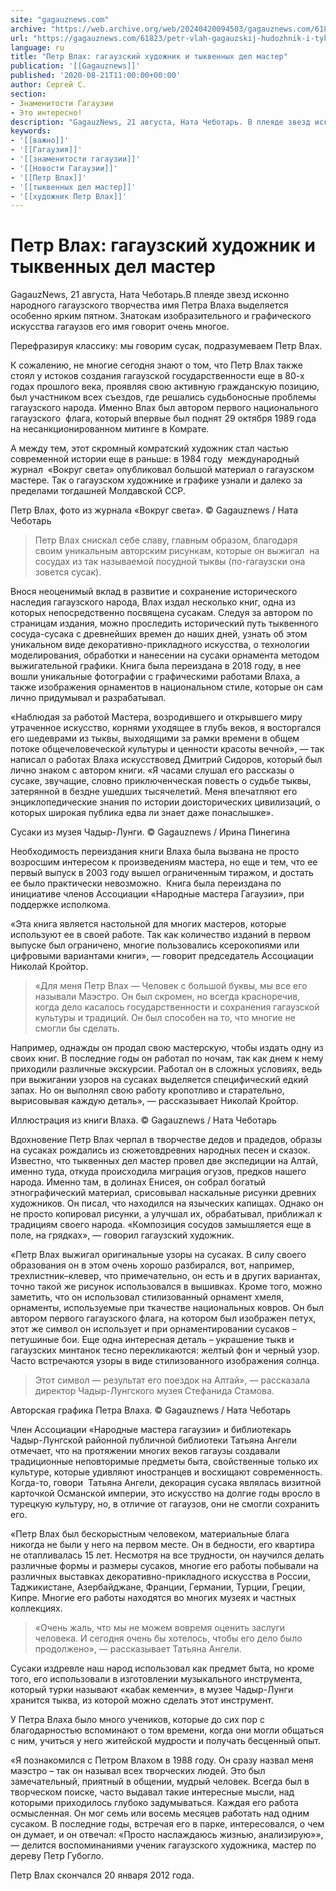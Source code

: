 ```yaml
---
site: "gagauznews.com"
archive: "https://web.archive.org/web/20240420094503/gagauznews.com/61823/petr-vlah-gagauzskij-hudozhnik-i-tykvennyh-del-master.html"
url: "https://gagauznews.com/61823/petr-vlah-gagauzskij-hudozhnik-i-tykvennyh-del-master.html"
language: ru
title: "Петр Влах: гагаузский художник и тыквенных дел мастер"
publication: '[[Gagauznews]]'
published: '2020-08-21T11:00:00+00:00'
author: Сергей С.
section:
- Знаменитости Гагаузии
- Это интересно!
description: "GagauzNews, 21 августа, Ната Чеботарь. В плеяде звезд исконно народного гагаузского творчества имя Петра Влаха выделяется особенно ярким пятном. Знатокам изобразительного и графического искусства гагаузов его имя говорит очень многое. Перефразируя классику: мы говорим сусак, подразумеваем Петр Влах. К сожалению, не многие сегодня знают о том, что Петр Влах также стоял у истоков создания гагаузской государственности еще в 80-х годах прошлого века, проявляя свою активную гражданскую позицию, был участником всех съездов, где решались судьбоносные проблемы гагаузского народа. Именно Влах был автором первого национального гагаузского флага, который впервые был поднят 29 октября 1989 года на несанкционированном митинге в Комрате. А между […]"
keywords:
- '[[важно]]'
- '[[Гагаузия]]'
- '[[знаменитости гагаузии]]'
- '[[Новости Гагаузии]]'
- '[[Петр Влах]]'
- '[[тыквенных дел мастер]]'
- '[[художник Петр Влах]]'
---
```


# Петр Влах: гагаузский художник и тыквенных дел мастер

GagauzNews, 21 августа, Ната Чеботарь.В плеяде звезд исконно народного гагаузского творчества имя Петра Влаха выделяется особенно ярким пятном. Знатокам изобразительного и графического искусства гагаузов его имя говорит очень многое.

Перефразируя классику: мы говорим сусак, подразумеваем Петр Влах.

К сожалению, не многие сегодня знают о том, что Петр Влах также стоял у истоков создания гагаузской государственности еще в 80-х годах прошлого века, проявляя свою активную гражданскую позицию, был участником всех съездов, где решались судьбоносные проблемы гагаузского народа. Именно Влах был автором первого национального гагаузского  флага, который впервые был поднят 29 октября 1989 года на несанкционированном митинге в Комрате.

А между тем, этот скромный комратский художник стал частью современной истории еще в раньше: в 1984 году  международный журнал  «Вокруг света» опубликовал большой материал о гагаузском мастере. Так о гагаузском художнике и графике узнали и далеко за пределами тогдашней Молдавской ССР.

Петр Влах, фото из журнала «Вокруг света». © Gagauznews / Ната Чеботарь

> Петр Влах снискал себе славу, главным образом, благодаря своим уникальным авторским рисункам, которые он выжигал  на сосудах из так называемой посудной тыквы (по-гагаузски она зовется сусак).

Внося неоценимый вклад в развитие и сохранение исторического наследия гагаузского народа, Влах издал несколько книг, одна из которых непосредственно посвящена сусакам. Следуя за автором по страницам издания, можно проследить исторический путь тыквенного сосуда-сусака с древнейших времен до наших дней, узнать об этом уникальном виде декоративно-прикладного искусства, о технологии моделирования, обработки и нанесении на сусаки орнамента методом выжигательной графики. Книга была переиздана в 2018 году, в нее вошли уникальные фотографии с графическими работами Влаха, а также изображения орнаментов в национальном стиле, которые он сам лично придумывал и разрабатывал.

«Наблюдая за работой Мастера, возродившего и открывшего миру утраченное искусство, корнями уходящее в глубь веков, я восторгался его шедеврами из тыквы, выходящими за рамки времени в общем потоке общечеловеческой культуры и ценности красоты вечной», — так написал о работах Влаха искусствовед Дмитрий Сидоров, который был лично знаком с автором книги. «Я часами слушал его рассказы о сусаке, звучащие, словно приключенческая повесть о судьбе тыквы, затерянной в бездне ушедших тысячелетий. Меня впечатляют его энциклопедические знания по истории доисторических цивилизаций, о которых широкая публика едва ли знает даже понаслышке».

Сусаки из музея Чадыр-Лунги. © Gagauznews / Ирина Пинегина

Необходимость переиздания книги Влаха была вызвана не просто возросшим интересом к произведениям мастера, но еще и тем, что ее первый выпуск в 2003 году вышел ограниченным тиражом, и достать ее было практически невозможно.  Книга была переиздана по инициативе членов Ассоциации «Народные мастера Гагаузии», при поддержке исполкома.

«Эта книга является настольной для многих мастеров, которые используют ее в своей работе. Так как количество изданий в первом выпуске был ограничено, многие пользовались ксерокопиями или цифровыми вариантами книги», — говорит председатель Ассоциации Николай Кройтор.

> «Для меня Петр Влах — Человек с большой буквы, мы все его называли Маэстро. Он был скромен, но всегда красноречив, когда дело касалось государственности и сохранения гагаузской культуры и традиций. Он был способен на то, что многие не смогли бы сделать.

Например, однажды он продал свою мастерскую, чтобы издать одну из своих книг. В последние годы он работал по ночам, так как днем к нему приходили различные экскурсии. Работал он в сложных условиях, ведь при выжигании узоров на сусаках выделяется специфический едкий запах. Но он выполнял свою работу кропотливо и старательно, вырисовывая каждую деталь», — рассказывает Николай Кройтор.

Иллюстрация из книги Влаха. © Gagauznews / Ната Чеботарь

Вдохновение Петр Влах черпал в творчестве дедов и прадедов, образы на сусаках рождались из сюжетовдревних народных песен и сказок. Известно, что тыквенных дел мастер провел две экспедиции на Алтай, именно туда, откуда происходила миграция огузов, предков нашего народа. Именно там, в долинах Енисея, он собрал богатый этнографический материал, срисовывал наскальные рисунки древних художников. Он писал, что находился на языческих капищах. Однако он не просто копировал рисунки, а улучшал их, обрабатывал, приближал к традициям своего народа. «Композиция сосудов замышляется еще в поле, на грядках», — говорил гагаузский художник.

«Петр Влах выжигал оригинальные узоры на сусаках. В силу своего образования он в этом очень хорошо разбирался, вот, например, трехлистник–клевер, что примечательно, он есть и в других вариантах, точно такой же рисунок использовался в вышивках. Кроме того, можно заметить, что он использовал стилизованный орнамент хмеля, орнаменты, используемые при ткачестве национальных ковров. Он был автором первого гагаузского флага, на котором был изображен петух, этот же символ он использует и при орнаментировании сусаков – петушиные бои. Еще одна интересная деталь – украшение тыкв и гагаузских минтанок тесно перекликаются: желтый фон и черный узор. Часто встречаются узоры в виде стилизованного изображения солнца.

> Этот символ — результат его поездок на Алтай», — рассказала директор Чадыр-Лунгского музея Стефанида Стамова.

Авторская графика Петра Влаха. © Gagauznews / Ната Чеботарь

Член Ассоциации «Народные мастера гагаузии» и библиотекарь Чадыр-Лунгской районной публичной библиотеки Татьяна Ангели отмечает, что на протяжении многих веков гагаузы создавали традиционные неповторимые предметы быта, свойственные только их культуре, которые удивляют иностранцев и восхищают современность. Когда-то, говори  Татьяна Ангели, декорация сусака являлась визитной карточкой Османской империи, это искусство на долгие годы вросло в турецкую культуру, но, в отличие от гагаузов, они не смогли сохранить его.

«Петр Влах был бескорыстным человеком, материальные блага никогда не были у него на первом месте. Он в бедности, его квартира не отапливалась 15 лет. Несмотря на все трудности, он научился делать различные формы и размеры сусаков, многие его работы побывали на различных выставках декоративно-прикладного искусства в России, Таджикистане, Азербайджане, Франции, Германии, Турции, Греции, Кипре. Многие его работы находятся во многих музеях и частных коллекциях.

> «Очень жаль, что мы не можем вовремя оценить заслуги человека. И сегодня очень бы хотелось, чтобы его дело было продолжено», — рассказывает Татьяна Ангели.

Сусаки издревле наш народ использовал как предмет быта, но кроме того, его использовали в изготовлении музыкального инструмента, который турки называют «кабак кеменчи», в музее Чадыр-Лунги хранится тыква, из которой можно сделать этот инструмент.

У Петра Влаха было много учеников, которые до сих пор с благодарностью вспоминают о том времени, когда они могли общаться с ним, учиться у него житейской мудрости и получать бесценный опыт.

«Я познакомился с Петром Влахом в 1988 году. Он сразу назвал меня маэстро – так он называл всех творческих людей. Это был замечательный, приятный в общении, мудрый человек. Всегда был в творческом поиске, часто выдавал такие интересные мысли, над которыми приходилось глубоко задумываться. Каждая его работа осмысленная. Он мог семь или восемь месяцев работать над одним сусаком. В последние годы, встречая его в парке, интересовался, о чем он думает, и он отвечал: «Просто наслаждаюсь жизнью, анализирую»», — делится воспоминаниями ученик гагаузского художника, мастер по дереву Петр Губогло.

Петр Влах скончался 20 января 2012 года.
